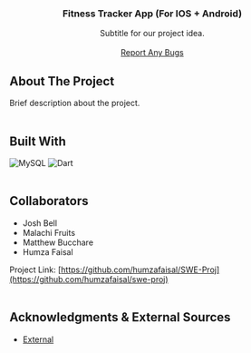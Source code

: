 <h3 align="center">Fitness Tracker App (For IOS + Android)</h3>

<p align="center">
    Subtitle for our project idea.
  <br />
  <br />
  <a href="https://github.com/humzafaisal/SWE-Proj/issues">Report Any Bugs</a>
</p>

## About The Project

Brief description about the project.
<br/>
<br/>

## Built With
![MySQL](https://img.shields.io/badge/mysql-%2300f.svg?style=for-the-badge&logo=mysql&logoColor=white)
![Dart](https://img.shields.io/badge/dart-%230175C2.svg?style=for-the-badge&logo=dart&logoColor=white)
<br/>
<br/>

## Collaborators

* Josh Bell
* Malachi Fruits
* Matthew Bucchare
* Humza Faisal

Project Link: [https://github.com/humzafaisal/SWE-Proj](https://github.com/humzafaisal/swe-proj)
<br/>
<br/>

## Acknowledgments & External Sources

* [External](https://externallink.com/)
